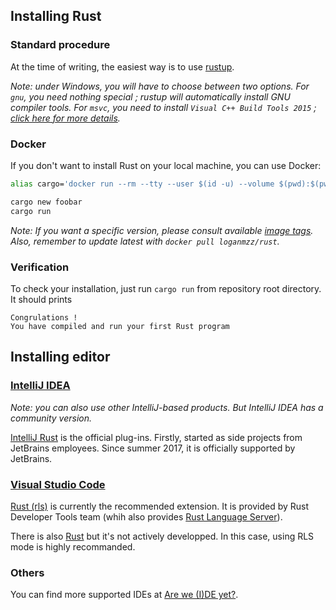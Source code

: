 ## Installing Rust

### Standard procedure

At the time of writing, the easiest way is to use [rustup](https://www.rustup.rs/).

_Note: under Windows, you will have to choose between two options. For `gnu`, you need nothing special ; rustup will automatically install GNU compiler tools. For `msvc`, you need to install `Visual C++ Build Tools 2015` ; [click here for more details](https://github.com/rust-lang-nursery/rustup.rs/#user-content-vs2015)._

### Docker

If you don't want to install Rust on your local machine, you can use Docker: 

```bash
alias cargo='docker run --rm --tty --user $(id -u) --volume $(pwd):$(pwd) --workdir $(pwd) -e "USER=$(id -un)" loganmzz/rust cargo test'

cargo new foobar
cargo run
```

_Note: If you want a specific version, please consult available [image tags](https://hub.docker.com/r/loganmzz/rust/tags/). Also, remember to update latest with `docker pull loganmzz/rust`._

### Verification

To check your installation, just run `cargo run` from repository root directory. It should prints

```text
Congrulations !
You have compiled and run your first Rust program
```

## Installing editor

### [IntelliJ IDEA](https://www.jetbrains.com/idea/)

_Note: you can also use other IntelliJ-based products. But IntelliJ IDEA has a community version._

[IntelliJ Rust](https://intellij-rust.github.io/) is the official plug-ins. Firstly, started as side projects from JetBrains employees. Since summer 2017, it is officially supported by JetBrains.

### [Visual Studio Code](https://code.visualstudio.com/)

[Rust (rls)](https://marketplace.visualstudio.com/items?itemName=rust-lang.rust) is currently the recommended extension. It is provided by Rust Developer Tools team (whih also provides [Rust Language Server](https://github.com/rust-lang-nursery/rls)).


There is also [Rust](https://marketplace.visualstudio.com/items?itemName=kalitaalexey.vscode-rust) but it's not actively developped. In this case, using RLS mode is highly recommanded.


### Others

You can find more supported IDEs at [Are we (I)DE yet?](https://areweideyet.com/).
